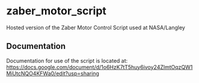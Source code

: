 # zaber_motor_script
Hosted version of the Zaber Motor Control Script used at NASA/Langley

## Documentation

Documentation for use of the script is located at: https://docs.google.com/document/d/1o6HzK7tT5huy6ivoy24ZlmtOqzQW1MiUtcNQO4KFWa0/edit?usp=sharing
